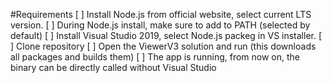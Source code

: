 #Requirements
[ ] Install Node.js from official website, select current LTS version.
[ ] During Node.js install, make sure to add to PATH (selected by default)
[ ] Install Visual Studio 2019, select Node.js packeg in VS installer.
[ ] Clone repository
[ ] Open the ViewerV3 solution and run (this downloads all packages and builds them)
[ ] The app is running, from now on, the binary can be directly called without Visual Studio
